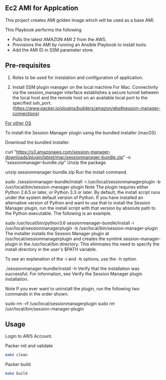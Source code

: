 ## Ec2 AMI for Applcation

This project creates AMI golden Image which will be used as a base AMI.

This Playbook performs the following

* Pulls the latest AMAZON AMI 2 from the AWS.
* Provisions the AMI by running an Ansible Playbook to install tools.
* Add the AMI ID in SSM paramater store.


## Pre-requisites

1. Roles to be used for instalation and configuration of application.

2. Install SSM plugin manager on the local machine For Mac. Connectivity via the session_manager interface establishes a secure tunnel between the local host and the remote host on an available local port to the specified ssh_port.(https://www.packer.io/plugins/builders/amazon/ebs#session-manager-connections)

[For other OS](https://docs.aws.amazon.com/systems-manager/latest/userguide/session-manager-working-with-install-plugin.html)

To install the Session Manager plugin using the bundled installer (macOS)

Download the bundled installer.

curl "https://s3.amazonaws.com/session-manager-downloads/plugin/latest/mac/sessionmanager-bundle.zip" -o "sessionmanager-bundle.zip"
Unzip the package.

unzip sessionmanager-bundle.zip
Run the install command.

sudo ./sessionmanager-bundle/install -i /usr/local/sessionmanagerplugin -b /usr/local/bin/session-manager-plugin
Note
The plugin requires either Python 2.6.5 or later, or Python 3.3 or later. By default, the install script runs under the system default version of Python. If you have installed an alternative version of Python and want to use that to install the Session Manager plugin, run the install script with that version by absolute path to the Python executable. The following is an example.

sudo /usr/local/bin/python3.6 sessionmanager-bundle/install -i /usr/local/sessionmanagerplugin -b /usr/local/bin/session-manager-plugin
The installer installs the Session Manager plugin at /usr/local/sessionmanagerplugin and creates the symlink session-manager-plugin in the /usr/local/bin directory. This eliminates the need to specify the install directory in the user's $PATH variable.

To see an explanation of the -i and -b options, use the -h option.

./sessionmanager-bundle/install -h
Verify that the installation was successful. For information, see Verify the Session Manager plugin installation.

Note
If you ever want to uninstall the plugin, run the following two commands in the order shown.

sudo rm -rf /usr/local/sessionmanagerplugin
sudo rm /usr/local/bin/session-manager-plugin


## Usage

Login to AWS Account.

Packer init and validate

```sh
make clean
```

Packer build

```sh
make build
```
